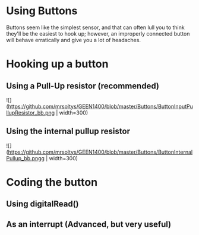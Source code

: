 Using Buttons
=============

Buttons seem like the simplest sensor, and that can often lull you to think they'll be the easiest to hook up; however, an improperly connected button will behave erratically and give you a lot of headaches. 

Hooking up a button
===================
Using a Pull-Up resistor (recommended)
--------------------------------------

![](https://github.com/mrsoltys/GEEN1400/blob/master/Buttons/ButtonInputPullupResistor_bb.png | width=300)

Using the internal pullup resistor
----------------------------------
![](https://github.com/mrsoltys/GEEN1400/blob/master/Buttons/ButtonInternalPullup_bb.pngg | width=300)


Coding the button
=================
Using digitalRead()
-------------------

As an interrupt (Advanced, but very useful)
-----------------------------------------